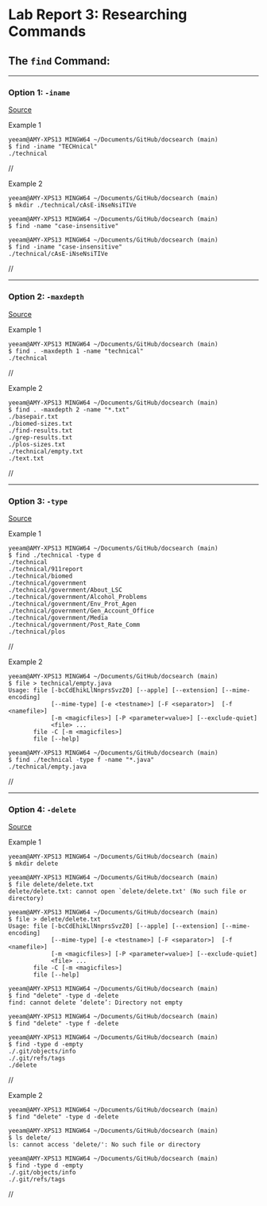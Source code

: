 # Lab Report 3: Researching Commands

## The `find` Command:

---
### Option 1: `-iname`
[Source](https://adamtheautomator.com/bash-find/)

Example 1
```
yeeam@AMY-XPS13 MINGW64 ~/Documents/GitHub/docsearch (main)
$ find -iname "TECHnical"
./technical
```
//


Example 2
```
yeeam@AMY-XPS13 MINGW64 ~/Documents/GitHub/docsearch (main)
$ mkdir ./technical/cAsE-iNseNsiTIVe

yeeam@AMY-XPS13 MINGW64 ~/Documents/GitHub/docsearch (main)
$ find -name "case-insensitive"

yeeam@AMY-XPS13 MINGW64 ~/Documents/GitHub/docsearch (main)
$ find -iname "case-insensitive"
./technical/cAsE-iNseNsiTIVe
```
//

---
### Option 2: `-maxdepth`
[Source](https://adamtheautomator.com/bash-find/)

Example 1
```
yeeam@AMY-XPS13 MINGW64 ~/Documents/GitHub/docsearch (main)
$ find . -maxdepth 1 -name "technical"
./technical
```
//

Example 2
```
yeeam@AMY-XPS13 MINGW64 ~/Documents/GitHub/docsearch (main)
$ find . -maxdepth 2 -name "*.txt"
./basepair.txt
./biomed-sizes.txt
./find-results.txt
./grep-results.txt
./plos-sizes.txt
./technical/empty.txt
./text.txt
```
//

---
### Option 3: `-type`
[Source](https://adamtheautomator.com/bash-find/)

Example 1
```
yeeam@AMY-XPS13 MINGW64 ~/Documents/GitHub/docsearch (main)
$ find ./technical -type d
./technical
./technical/911report
./technical/biomed
./technical/government
./technical/government/About_LSC
./technical/government/Alcohol_Problems
./technical/government/Env_Prot_Agen
./technical/government/Gen_Account_Office
./technical/government/Media
./technical/government/Post_Rate_Comm
./technical/plos
```
//

Example 2
```
yeeam@AMY-XPS13 MINGW64 ~/Documents/GitHub/docsearch (main)
$ file > technical/empty.java
Usage: file [-bcCdEhikLlNnprsSvzZ0] [--apple] [--extension] [--mime-encoding]
            [--mime-type] [-e <testname>] [-F <separator>]  [-f <namefile>]
            [-m <magicfiles>] [-P <parameter=value>] [--exclude-quiet]
            <file> ...
       file -C [-m <magicfiles>]
       file [--help]

yeeam@AMY-XPS13 MINGW64 ~/Documents/GitHub/docsearch (main)
$ find ./technical -type f -name "*.java"
./technical/empty.java
```
//

---
### Option 4: `-delete`
[Source](https://adamtheautomator.com/bash-find/)

Example 1
```
yeeam@AMY-XPS13 MINGW64 ~/Documents/GitHub/docsearch (main)
$ mkdir delete

yeeam@AMY-XPS13 MINGW64 ~/Documents/GitHub/docsearch (main)
$ file delete/delete.txt
delete/delete.txt: cannot open `delete/delete.txt' (No such file or directory)

yeeam@AMY-XPS13 MINGW64 ~/Documents/GitHub/docsearch (main)
$ file > delete/delete.txt
Usage: file [-bcCdEhikLlNnprsSvzZ0] [--apple] [--extension] [--mime-encoding]
            [--mime-type] [-e <testname>] [-F <separator>]  [-f <namefile>]
            [-m <magicfiles>] [-P <parameter=value>] [--exclude-quiet]
            <file> ...
       file -C [-m <magicfiles>]
       file [--help]

yeeam@AMY-XPS13 MINGW64 ~/Documents/GitHub/docsearch (main)
$ find "delete" -type d -delete
find: cannot delete ‘delete’: Directory not empty

yeeam@AMY-XPS13 MINGW64 ~/Documents/GitHub/docsearch (main)
$ find "delete" -type f -delete

yeeam@AMY-XPS13 MINGW64 ~/Documents/GitHub/docsearch (main)
$ find -type d -empty
./.git/objects/info
./.git/refs/tags
./delete
```
//

Example 2
```
yeeam@AMY-XPS13 MINGW64 ~/Documents/GitHub/docsearch (main)
$ find "delete" -type d -delete

yeeam@AMY-XPS13 MINGW64 ~/Documents/GitHub/docsearch (main)
$ ls delete/
ls: cannot access 'delete/': No such file or directory

yeeam@AMY-XPS13 MINGW64 ~/Documents/GitHub/docsearch (main)
$ find -type d -empty
./.git/objects/info
./.git/refs/tags
```
//

